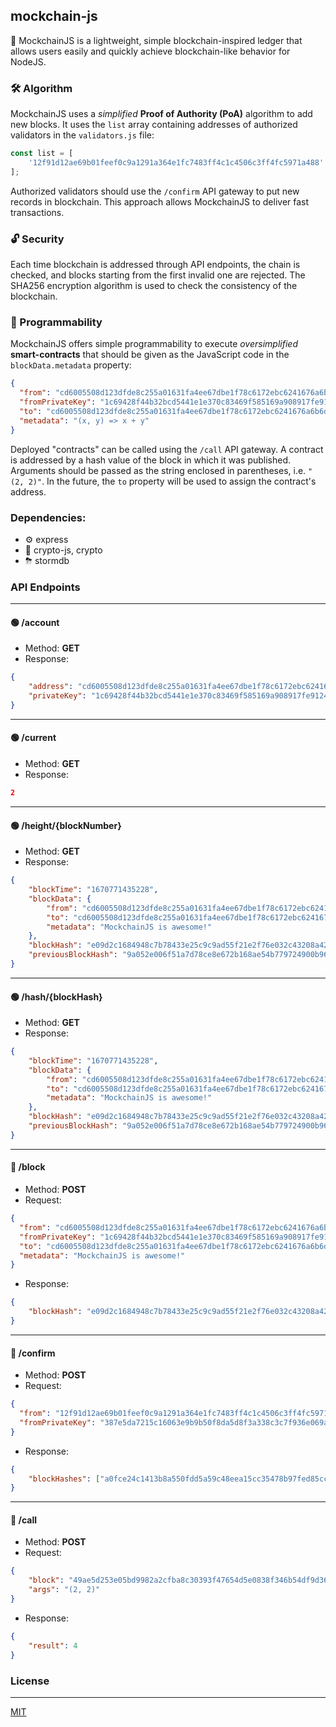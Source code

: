 ## mockchain-js

🔗 MockchainJS is a lightweight, simple blockchain-inspired ledger that allows users easily and quickly achieve blockchain-like behavior for NodeJS.

### 🛠 Algorithm
MockchainJS uses a *simplified* **Proof of Authority (PoA)** algorithm to add new blocks.
It uses the ```list``` array containing addresses of authorized validators in the ```validators.js``` file:
```javascript
const list = [
    '12f91d12ae69b01feef0c9a1291a364e1fc7483ff4c1c4506c3ff4fc5971a488'
];
```
Authorized validators should use the ```/confirm``` API gateway to put new records in blockchain.
This approach allows MockchainJS to deliver fast transactions.

### 🔓 Security
Each time blockchain is addressed through API endpoints, the chain is checked, and blocks starting from the first invalid one are rejected.
The SHA256 encryption algorithm is used to check the consistency of the blockchain.

### 🤖 Programmability
MockchainJS offers simple programmability to execute *oversimplified* **smart-contracts** that should be given as the JavaScript code in the ```blockData.metadata``` property:
```json
{
  "from": "cd6005508d123dfde8c255a01631fa4ee67dbe1f78c6172ebc6241676a6b6dbc",
  "fromPrivateKey": "1c69428f44b32bcd5441e1e370c83469f585169a908917fe9124157f6ca13aaf41a684b9cd47770b059c4ea0000e007fd928bf468d5b06d54f5df38c1e1984fc",
  "to": "cd6005508d123dfde8c255a01631fa4ee67dbe1f78c6172ebc6241676a6b6dbc",
  "metadata": "(x, y) => x + y"
}
```
Deployed "contracts" can be called using the ```/call``` API gateway.
A contract is addressed by a hash value of the block in which it was published.
Arguments should be passed as the string enclosed in parentheses, i.e. ```"(2, 2)"```.
In the future, the ```to``` property will be used to assign the contract's address.

### Dependencies:
- ⚙️ express
- 🔐 crypto-js, crypto
- ⛈ stormdb

### API Endpoints
---
#### 🟢 /account
- Method: **GET**
- Response:
```json
{
    "address": "cd6005508d123dfde8c255a01631fa4ee67dbe1f78c6172ebc6241676a6b6dbc",
    "privateKey": "1c69428f44b32bcd5441e1e370c83469f585169a908917fe9124157f6ca13aaf41a684b9cd47770b059c4ea0000e007fd928bf468d5b06d54f5df38c1e1984fc"
}
```
---
#### 🟢 /current
- Method: **GET**
- Response:
```json
2
```
---
#### 🟢 /height/{blockNumber}
- Method: **GET**
- Response:
```json
{
    "blockTime": "1670771435228",
    "blockData": {
        "from": "cd6005508d123dfde8c255a01631fa4ee67dbe1f78c6172ebc6241676a6b6dbc",
        "to": "cd6005508d123dfde8c255a01631fa4ee67dbe1f78c6172ebc6241676a6b6dbc",
        "metadata": "MockchainJS is awesome!"
    },
    "blockHash": "e09d2c1684948c7b78433e25c9c9ad55f21e2f76e032c43208a42e465e738c8b",
    "previousBlockHash": "9a052e006f51a7d78ce8e672b168ae54b779724900b96f52ab0b06fc940bdb65"
}
```
---
#### 🟢 /hash/{blockHash}
- Method: **GET**
- Response:
```json
{
    "blockTime": "1670771435228",
    "blockData": {
        "from": "cd6005508d123dfde8c255a01631fa4ee67dbe1f78c6172ebc6241676a6b6dbc",
        "to": "cd6005508d123dfde8c255a01631fa4ee67dbe1f78c6172ebc6241676a6b6dbc",
        "metadata": "MockchainJS is awesome!"
    },
    "blockHash": "e09d2c1684948c7b78433e25c9c9ad55f21e2f76e032c43208a42e465e738c8b",
    "previousBlockHash": "9a052e006f51a7d78ce8e672b168ae54b779724900b96f52ab0b06fc940bdb65"
}
```
---
#### 🔴 /block
- Method: **POST**
- Request:
```json
{
  "from": "cd6005508d123dfde8c255a01631fa4ee67dbe1f78c6172ebc6241676a6b6dbc",
  "fromPrivateKey": "1c69428f44b32bcd5441e1e370c83469f585169a908917fe9124157f6ca13aaf41a684b9cd47770b059c4ea0000e007fd928bf468d5b06d54f5df38c1e1984fc",
  "to": "cd6005508d123dfde8c255a01631fa4ee67dbe1f78c6172ebc6241676a6b6dbc",
  "metadata": "MockchainJS is awesome!"
}
```
- Response:
```json
{
    "blockHash": "e09d2c1684948c7b78433e25c9c9ad55f21e2f76e032c43208a42e465e738c8b"
}
```
---
#### 🔴 /confirm
- Method: **POST**
- Request:
```json
{
  "from": "12f91d12ae69b01feef0c9a1291a364e1fc7483ff4c1c4506c3ff4fc5971a488",
  "fromPrivateKey": "387e5da7215c16063e9b9b50f8da5d8f3a338c3c7f936e069a2bf9b595bfa948b2b9484b6662d9505f8a582c2a8c12c3fcd8f72ff4c836d0d4d1db4bf777b0bc"
}
```
- Response:
```json
{
    "blockHashes": ["a0fce24c1413b8a550fdd5a59c48eea15cc35478b97fed85ccf0843c0bc9ccfc", "999f9758bb4f853b4000e39c6be8a0006e3ecb2e38031389350a2cf735a69465", "762e2cefdb15c9e59c3381b79b3e2ed1c45ca6f8bda98366f16f806d1f92ce1a"]
}
```
---
#### 🔴 /call
- Method: **POST**
- Request:
```json
{
	"block": "49ae5d253e05bd9982a2cfba8c30393f47654d5e0838f346b54df9d36dcc3d45",
	"args": "(2, 2)"
}
```
- Response:
```json
{
    "result": 4
}
```

### License
---
[MIT](https://github.com/andriikopp/mockchain-js/blob/main/LICENSE)